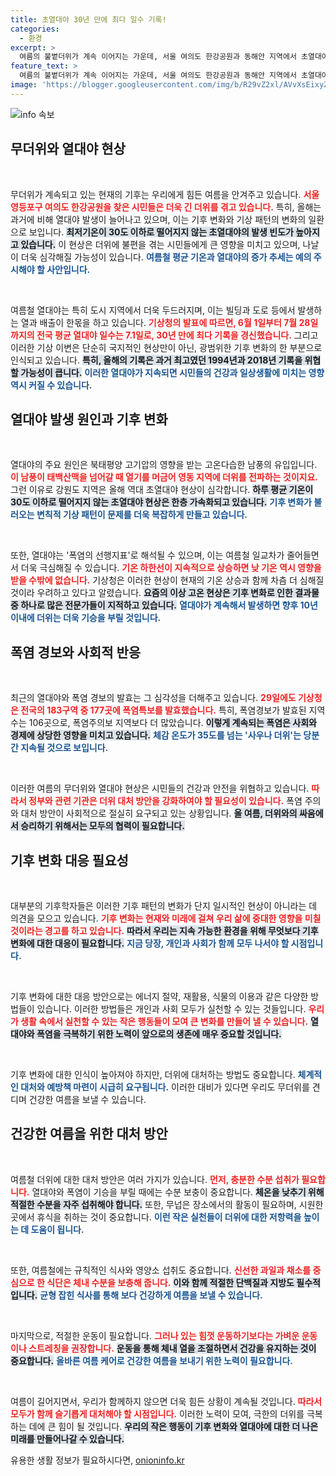 ```yaml
---
title: 초열대야 30년 만에 최다 일수 기록!
categories:
  - 환경
excerpt: >
  여름의 불볕더위가 계속 이어지는 가운데, 서울 여의도 한강공원과 동해안 지역에서 초열대야가 기록되고 있습니다. 올해 열대야 일수는 30년 만에 최다를 기록할 전망이며, 폭염 경고가 전국적으로 발령되었습니다. 더위의 끝이 보이지 않는 가운데 시민들의 고통은 심화되고 있습니다!
feature_text: >
  여름의 불볕더위가 계속 이어지는 가운데, 서울 여의도 한강공원과 동해안 지역에서 초열대야가 기록되고 있습니다. 올해 열대야 일수는 30년 만에 최다를 기록할 전망이며, 폭염 경고가 전국적으로 발령되었습니다. 더위의 끝이 보이지 않는 가운데 시민들의 고통은 심화되고 있습니다!
image: 'https://blogger.googleusercontent.com/img/b/R29vZ2xl/AVvXsEixyZcFfHzMRdzZMjFBmAUKJYCLCGyLL1o632UiGVXcaFdKo_bkvkuCioo0uUKlGfBVcT3P84aROyZIXSBEx3Aw5nCQ3pTgDom1WDC4m8eifvWiAmWEEVb4x6G_l8C0QH225ldMjyaFvpxGEBGNO37VmDTDMHGhJPq73UglMfDca1-0aw/s1600/blogspot.png'
---
```


<p><img src="https://blogger.googleusercontent.com/img/b/R29vZ2xl/AVvXsEixyZcFfHzMRdzZMjFBmAUKJYCLCGyLL1o632UiGVXcaFdKo_bkvkuCioo0uUKlGfBVcT3P84aROyZIXSBEx3Aw5nCQ3pTgDom1WDC4m8eifvWiAmWEEVb4x6G_l8C0QH225ldMjyaFvpxGEBGNO37VmDTDMHGhJPq73UglMfDca1-0aw/s1600/blogspot.png" alt="info 속보" /></p>

<h2 data-ke-size="size26">무더위와 열대야 현상</h2>

<p data-ke-size="size16">&nbsp;</p>

<p>무더위가 계속되고 있는 현재의 기후는 우리에게 힘든 여름을 안겨주고 있습니다. <b><span style="color: #ee2323;">서울 영등포구 여의도 한강공원을 찾은 시민들은 더욱 긴 더위를 겪고 있습니다.</span></b> 특히, 올해는 과거에 비해 열대야 발생이 늘어나고 있으며, 이는 기후 변화와 기상 패턴의 변화의 일환으로 보입니다. <b><span style="background-color: #21538527;">최저기온이 30도 이하로 떨어지지 않는 초열대야의 발생 빈도가 높아지고 있습니다.</span></b> 이 현상은 더위에 불편을 겪는 시민들에게 큰 영향을 미치고 있으며, 나날이 더욱 심각해질 가능성이 있습니다. <b><span style="color: #1a5490;">여름철 평균 기온과 열대야의 증가 추세는 예의 주시해야 할 사안입니다.</span></b> </p>

<p data-ke-size="size16">&nbsp;</p>

<p>여름철 열대야는 특히 도시 지역에서 더욱 두드러지며, 이는 빌딩과 도로 등에서 발생하는 열과 배출이 한몫을 하고 있습니다. <b><span style="color: #ee2323;">기상청의 발표에 따르면, 6월 1일부터 7월 28일까지의 전국 평균 열대야 일수는 7.1일로, 30년 만에 최다 기록을 경신했습니다.</span></b> 그리고 이러한 기상 이변은 단순히 국지적인 현상만이 아닌, 광범위한 기후 변화의 한 부분으로 인식되고 있습니다. <b><span style="background-color: #21538527;">특히, 올해의 기록은 과거 최고였던 1994년과 2018년 기록을 위협할 가능성이 큽니다.</span></b> <b><span style="color: #1a5490;">이러한 열대야가 지속되면 시민들의 건강과 일상생활에 미치는 영향 역시 커질 수 있습니다.</span></b></p>

<h2 data-ke-size="size26">열대야 발생 원인과 기후 변화</h2>

<p data-ke-size="size16">&nbsp;</p>

<p>열대야의 주요 원인은 북태평양 고기압의 영향을 받는 고온다습한 남풍의 유입입니다. <b><span style="color: #ee2323;">이 남풍이 태백산맥을 넘어갈 때 열기를 머금어 영동 지역에 더위를 전파하는 것이지요.</span></b> 그런 이유로 강원도 지역은 올해 역대 초열대야 현상이 심각합니다. <b><span style="background-color: #21538527;">하루 평균 기온이 30도 이하로 떨어지지 않는 초열대야 현상은 한층 가속화되고 있습니다.</span></b> <b><span style="color: #1a5490;">기후 변화가 불러오는 변칙적 기상 패턴이 문제를 더욱 복잡하게 만들고 있습니다.</span></b></p>

<p data-ke-size="size16">&nbsp;</p>

<p>또한, 열대야는 '폭염의 선행지표'로 해석될 수 있으며, 이는 여름철 일교차가 줄어들면서 더욱 극심해질 수 있습니다. <b><span style="color: #ee2323;">기온 하한선이 지속적으로 상승하면 낮 기온 역시 영향을 받을 수밖에 없습니다.</span></b> 기상청은 이러한 현상이 현재의 기온 상승과 함께 차츰 더 심해질 것이라 우려하고 있다고 알렸습니다. <b><span style="background-color: #21538527;">요즘의 이상 고온 현상은 기후 변화로 인한 결과물 중 하나로 많은 전문가들이 지적하고 있습니다.</span></b> <b><span style="color: #1a5490;">열대야가 계속해서 발생하면 향후 10년 이내에 더위는 더욱 기승을 부릴 것입니다.</span></b></p>

<h2 data-ke-size="size26">폭염 경보와 사회적 반응</h2>

<p data-ke-size="size16">&nbsp;</p>

<p>최근의 열대야와 폭염 경보의 발효는 그 심각성을 더해주고 있습니다. <b><span style="color: #ee2323;">29일에도 기상청은 전국의 183구역 중 177곳에 폭염특보를 발효했습니다.</span></b> 특히, 폭염경보가 발효된 지역 수는 106곳으로, 폭염주의보 지역보다 더 많았습니다. <b><span style="background-color: #21538527;">이렇게 계속되는 폭염은 사회와 경제에 상당한 영향을 미치고 있습니다.</span></b> <b><span style="color: #1a5490;">체감 온도가 35도를 넘는 '사우나 더위'는 당분간 지속될 것으로 보입니다.</span></b> </p>

<p data-ke-size="size16">&nbsp;</p>

<p>이러한 여름의 무더위와 열대야 현상은 시민들의 건강과 안전을 위협하고 있습니다. <b><span style="color: #ee2323;">따라서 정부와 관련 기관은 더위 대처 방안을 강화하여야 할 필요성이 있습니다.</span></b> 폭염 주의와 대처 방안이 사회적으로 절실히 요구되고 있는 상황입니다. <b><span style="background-color: #21538527;">올 여름, 더위와의 싸움에서 승리하기 위해서는 모두의 협력이 필요합니다.</span></b></p>

<h2 data-ke-size="size26">기후 변화 대응 필요성</h2>

<p data-ke-size="size16">&nbsp;</p>

<p>대부분의 기후학자들은 이러한 기후 패턴의 변화가 단지 일시적인 현상이 아니라는 데 의견을 모으고 있습니다. <b><span style="color: #ee2323;">기후 변화는 현재와 미래에 걸쳐 우리 삶에 중대한 영향을 미칠 것이라는 경고를 하고 있습니다.</span></b> <b><span style="background-color: #21538527;">따라서 우리는 지속 가능한 환경을 위해 무엇보다 기후 변화에 대한 대응이 필요합니다.</span></b> <b><span style="color: #1a5490;">지금 당장, 개인과 사회가 함께 모두 나서야 할 시점입니다.</span></b></p>

<p data-ke-size="size16">&nbsp;</p>

<p>기후 변화에 대한 대응 방안으로는 에너지 절약, 재활용, 식물의 이용과 같은 다양한 방법들이 있습니다. 이러한 방법들은 개인과 사회 모두가 실천할 수 있는 것들입니다. <b><span style="color: #ee2323;">우리가 생활 속에서 실천할 수 있는 작은 행동들이 모여 큰 변화를 만들어 낼 수 있습니다.</span></b> <b><span style="background-color: #21538527;">열대야와 폭염을 극복하기 위한 노력이 앞으로의 생존에 매우 중요할 것입니다.</span></b></p>

<p data-ke-size="size16">&nbsp;</p>

<p>기후 변화에 대한 인식이 높아져야 하지만, 더위에 대처하는 방법도 중요합니다. <b><span style="color: #1a5490;">체계적인 대처와 예방책 마련이 시급히 요구됩니다.</span></b> 이러한 대비가 있다면 우리도 무더위를 견디며 건강한 여름을 보낼 수 있습니다.</p>

<h2 data-ke-size="size26">건강한 여름을 위한 대처 방안</h2>

<p data-ke-size="size16">&nbsp;</p>

<p>여름철 더위에 대한 대처 방안은 여러 가지가 있습니다. <b><span style="color: #ee2323;">먼저, 충분한 수분 섭취가 필요합니다.</span></b> 열대야와 폭염이 기승을 부릴 때에는 수분 보충이 중요합니다. <b><span style="background-color: #21538527;">체온을 낮추기 위해 적절한 수분을 자주 섭취해야 합니다.</span></b> 또한, 무넙은 장소에서의 활동이 필요하며, 시원한 곳에서 휴식을 취하는 것이 중요합니다. <b><span style="color: #1a5490;">이런 작은 실천들이 더위에 대한 저항력을 높이는 데 도움이 됩니다.</span></b></p>

<p data-ke-size="size16">&nbsp;</p>

<p>또한, 여름철에는 규칙적인 식사와 영양소 섭취도 중요합니다. <b><span style="color: #ee2323;">신선한 과일과 채소를 중심으로 한 식단은 체내 수분을 보충해 줍니다.</span></b> <b><span style="background-color: #21538527;">이와 함께 적절한 단백질과 지방도 필수적입니다.</span></b> <b><span style="color: #1a5490;">균형 잡힌 식사를 통해 보다 건강하게 여름을 보낼 수 있습니다.</span></b></p>

<p data-ke-size="size16">&nbsp;</p>

<p>마지막으로, 적절한 운동이 필요합니다. <b><span style="color: #ee2323;">그러나 있는 힘껏 운동하기보다는 가벼운 운동이나 스트레칭을 권장합니다.</span></b> <b><span style="background-color: #21538527;">운동을 통해 체내 열을 조절하면서 건강을 유지하는 것이 중요합니다.</span></b> <b><span style="color: #1a5490;">올바른 여름 케어로 건강한 여름을 보내기 위한 노력이 필요합니다.</span></b></p>

<p data-ke-size="size16">&nbsp;</p>

<p>여름이 길어지면서, 우리가 함께하지 않으면 더욱 힘든 상황이 계속될 것입니다. <b><span style="color: #ee2323;">따라서 모두가 함께 슬기롭게 대처해야 할 시점입니다.</span></b> 이러한 노력이 모여, 극한의 더위를 극복하는 데에 큰 힘이 될 것입니다. <b><span style="background-color: #21538527;">우리의 작은 행동이 기후 변화와 열대야에 대한 더 나은 미래를 만들어나갈 수 있습니다.</span></b></p>
유용한 생활 정보가 필요하시다면, <a href="https://onioninfo.kr" rel="dofollow">onioninfo.kr</a>


